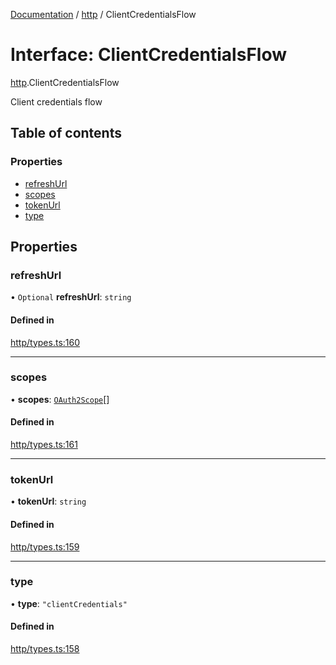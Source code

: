 [Documentation](../index.md) / [http](../modules/http.md) / ClientCredentialsFlow

# Interface: ClientCredentialsFlow

[http](../modules/http.md).ClientCredentialsFlow

Client credentials flow

## Table of contents

### Properties

- [refreshUrl](http.ClientCredentialsFlow.md#refreshurl)
- [scopes](http.ClientCredentialsFlow.md#scopes)
- [tokenUrl](http.ClientCredentialsFlow.md#tokenurl)
- [type](http.ClientCredentialsFlow.md#type)

## Properties

### refreshUrl

• `Optional` **refreshUrl**: `string`

#### Defined in

[http/types.ts:160](https://github.com/timotheeguerin/cadl/blob/920bc86d/packages/rest/src/http/types.ts#L160)

___

### scopes

• **scopes**: [`OAuth2Scope`](http.OAuth2Scope.md)[]

#### Defined in

[http/types.ts:161](https://github.com/timotheeguerin/cadl/blob/920bc86d/packages/rest/src/http/types.ts#L161)

___

### tokenUrl

• **tokenUrl**: `string`

#### Defined in

[http/types.ts:159](https://github.com/timotheeguerin/cadl/blob/920bc86d/packages/rest/src/http/types.ts#L159)

___

### type

• **type**: ``"clientCredentials"``

#### Defined in

[http/types.ts:158](https://github.com/timotheeguerin/cadl/blob/920bc86d/packages/rest/src/http/types.ts#L158)
